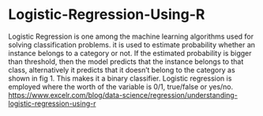 # Logistic-Regression-Using-R
Logistic Regression is one among the machine learning algorithms used for solving classification problems. it is used to estimate probability whether an instance belongs to a category or not. If the estimated probability is bigger than threshold, then the model predicts that the instance belongs to that class, alternatively it predicts that it doesn’t belong to the category as shown in fig 1. This makes it a binary classifier. Logistic regression is employed where the worth of the variable is 0/1, true/false or yes/no.
https://www.excelr.com/blog/data-science/regression/understanding-logistic-regression-using-r
